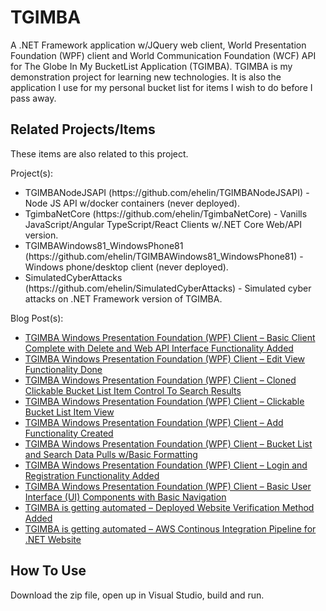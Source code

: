 # TGIMBA
A .NET Framework application w/JQuery web client, World Presentation Foundation (WPF) client and World Communication Foundation (WCF) API for The Globe In My BucketList Application (TGIMBA).  TGIMBA is my demonstration project for learning new technologies.  It is also the application I use for my personal bucket list for items I wish to do before I pass away.

## Related Projects/Items
These items are also related to this project. 

Project(s):
<ul>
<li>TGIMBANodeJSAPI (https://github.com/ehelin/TGIMBANodeJSAPI) - Node JS API w/docker containers (never deployed).</li>
<li>TgimbaNetCore (https://github.com/ehelin/TgimbaNetCore) - Vanills JavaScript/Angular TypeScript/React Clients w/.NET Core Web/API version.</li>
<li>TGIMBAWindows81_WindowsPhone81 (https://github.com/ehelin/TGIMBAWindows81_WindowsPhone81) - Windows phone/desktop client (never deployed).</li>
<li>SimulatedCyberAttacks (https://github.com/ehelin/SimulatedCyberAttacks) - Simulated cyber attacks on .NET Framework version of TGIMBA.</li>
</ul>

Blog Post(s):
<ul>
  <li><a href="https://erichelin.wordpress.com/2018/03/18/tgimba-windows-presentation-foundation-wpf-client-basic-client-complete-with-delete-and-web-api-interface-functionality-added/">TGIMBA Windows Presentation Foundation (WPF) Client – Basic Client Complete with Delete and Web API Interface Functionality Added</a>
  </li>
  <li><a href="https://erichelin.wordpress.com/2018/03/18/tgimba-windows-presentation-foundation-wpf-client-basic-client-complete-with-delete-and-web-api-interface-functionality-added/">TGIMBA Windows Presentation Foundation (WPF) Client – Edit View Functionality Done</a>
  </li>
  <li><a href="https://erichelin.wordpress.com/2018/03/15/tgimba-windows-presentation-foundation-wpf-client-cloned-clickable-bucket-list-item-control-to-search-results/">TGIMBA Windows Presentation Foundation (WPF) Client – Cloned Clickable Bucket List Item Control To Search Results</a>
  </li>
  <li><a href="https://erichelin.wordpress.com/2018/03/14/tgimba-windows-presentation-foundation-wpf-client-clickable-bucket-list-item-view/">TGIMBA Windows Presentation Foundation (WPF) Client – Clickable Bucket List Item View</a>
  </li>
  <li><a href="https://erichelin.wordpress.com/2018/03/13/tgimba-windows-presentation-foundation-wpf-client-add-functionality-created/">TGIMBA Windows Presentation Foundation (WPF) Client – Add Functionality Created</a>
  </li>
  <li><a href="https://erichelin.wordpress.com/2018/03/11/tgimba-windows-presentation-foundation-wpf-client-bucket-list-and-search-data-pulls-w-basic-formatting/">TGIMBA Windows Presentation Foundation (WPF) Client – Bucket List and Search Data Pulls w/Basic Formatting</a>
  </li> 
  <li><a href="https://erichelin.wordpress.com/2018/03/11/tgimba-windows-presentation-foundation-wpf-client-login-and-registration-functionality-added/">TGIMBA Windows Presentation Foundation (WPF) Client – Login and Registration Functionality Added</a>
  </li>
  <li><a href="https://erichelin.wordpress.com/2018/03/10/tgimba-windows-presentation-foundation-wpf-client-basic-user-interface-ui-components-with-basic-navigation/">TGIMBA Windows Presentation Foundation (WPF) Client – Basic User Interface (UI) Components with Basic Navigation</a>
  </li>
  <li><a href="https://erichelin.wordpress.com/2017/11/08/tgimba-is-getting-automated-deployed-website-verification-method-added/">TGIMBA is getting automated – Deployed Website Verification Method Added</a>
  </li>
  <li><a href="https://erichelin.wordpress.com/2017/11/07/tgimba-is-getting-automated-aws-continouse-integration-pipeline-for-net-website/">TGIMBA is getting automated – AWS Continous Integration Pipeline for .NET Website</a>
  </li>
</ul>
	
## How To Use
Download the zip file, open up in Visual Studio, build and run.
